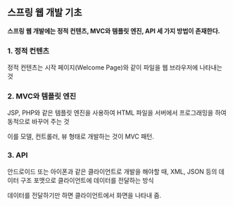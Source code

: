 ## 스프링 웹 개발 기초
**스프링 웹 개발에는 정적 컨텐츠, MVC와 템플릿 엔진, API 세 가지 방법이 존재한다.**

### 1. 정적 컨텐츠
정적 컨텐츠는 시작 페이지(Welcome Page)와 같이 파일을 웹 브라우저에 나타내는 것

### 2. MVC와 템플릿 엔진
JSP, PHP와 같은 템플릿 엔진을 사용하여 HTML 파일을 서버에서 프로그래밍을 하여 동적으로 바꾸어 주는 것

이를 모델, 컨트롤러, 뷰 형태로 개발하는 것이 MVC 패턴.

### 3. API
안드로이드 또는 아이폰과 같은 클라이언트로 개발을 해야할 때, XML, JSON 등의 데이터 구조 포맷으로 클라이언트에 데이터를 전달하는 방식

데이터를 전달하기만 하면 클라이언트에서 화면을 나타내 줌.